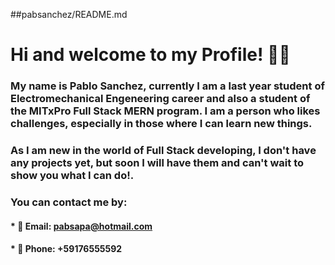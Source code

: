 ##pabsanchez/README.md 

# Hi and welcome to my Profile! :technologist:
### My name is Pablo Sanchez, currently I am a last year student of Electromechanical Engeneering career and also a student of the MITxPro Full Stack MERN program. I am a person who likes challenges, especially in those where I can learn new things.

### As I am new in the world of Full Stack developing, I don't have any projects yet, but soon I will have them and can't wait to show you what I can do!.

### You can contact me by:
#### * :email: Email: pabsapa@hotmail.com
#### * :iphone: Phone: +59176555592  


